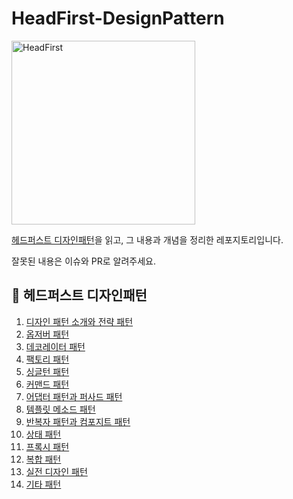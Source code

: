 # HeadFirst-DesignPattern

<img width="294" alt="HeadFirst" src="https://user-images.githubusercontent.com/76640167/210064651-ec3da0a9-a4f8-4a74-9eb7-9a5e17d4dcfa.png">

[헤드퍼스트 디자인패턴](http://www.yes24.com/Product/Goods/108192370)을 읽고, 그 내용과 개념을 정리한 레포지토리입니다.

잘못된 내용은 이슈와 PR로 알려주세요.

## **📌** 헤드퍼스트 디자인패턴

1. [디자인 패턴 소개와 전략 패턴](/Chapter_01/README.md)
2. [옵저버 패턴](/Chapter_02/README.md)
3. [데코레이터 패턴](/Chapter_03/README.md)
4. [팩토리 패턴](/Chapter_04/README.md)
5. [싱글턴 패턴](/Chapter_05/README.md)
6. [커맨드 패턴](/Chapter_06/README.md)
7. [어댑터 패턴과 퍼사드 패턴](/Chapter_07/README.md)
8. [템플릿 메소드 패턴](/Chapter_08/README.md)
9. [반복자 패턴과 컴포지트 패턴](/Chapter_09/README.md)
10. [상태 패턴](/Chapter_10/README.md)
11. [프록시 패턴](/Chapter_11/README.md)
12. [복합 패턴](/Chapter_12/README.md)
13. [실전 디자인 패턴](/Chapter_13/README.md)
14. [기타 패턴](/Chapter_14/README.md)

